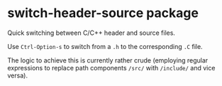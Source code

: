 # switch-header-source package

Quick switching between C/C++ header and source files.

Use ```Ctrl-Option-s``` to switch from a ```.h``` to the corresponding ```.C``` file.

The logic to achieve this is currently rather crude (employing regular expressions to replace path components ```/src/``` with ```/include/``` and vice versa).
